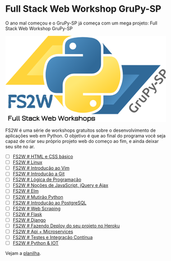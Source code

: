 # Full Stack Web Workshop GruPy-SP

O ano mal começou e o GruPy-SP já começa com um mega projeto: Full Stack Web Workshop GruPy-SP

![fs2w](img/fs2w.png)

FS2W é uma série de workshops gratuitos sobre o desenvolvimento de aplicações web em Python. O objetivo é que ao final do programa você seja capaz de criar seu próprio projeto web do começo ao fim, e ainda deixar seu site no ar.

- [ ] [FS2W # HTML e CSS básico](html-e-css-basico.md)
- [ ] [FS2W # Linux](linux.md)
- [ ] [FS2W # Introdução ao Vim](vim.md)
- [ ] [FS2W # Introdução a Git](introducao-a-git.md)
- [ ] [FS2W # Lógica de Programação](logica-de-programacao.md)
- [ ] [FS2W # Noções de JavaScript, jQuery e Ajax](nocoes-de-javascript-jquery-ajax.md)
- [ ] [FS2W # Elm](elm.md)
- [ ] [FS2W # Mutirão Python](mutirao-python.md)
- [ ] [FS2W # Introdução ao PostgreSQL](introducao-ao-postgresql.md)
- [ ] [FS2W # Web Scraping](web-scraping.md)
- [ ] [FS2W # Flask](flask.md)
- [ ] [FS2W # Django](django.md)
- [ ] [FS2W # Fazendo Deploy do seu projeto no Heroku](fazendo-deploy-do-seu-projeto-no-heroku.md)
- [ ] [FS2W # Api + Microservices](api-e-microservices.md)
- [ ] [FS2W # Testes e Integração Contínua](testes-e-integracao-continua.md)
- [ ] [FS2W # Python & IOT](iot.md)

Vejam a [planilha](https://docs.google.com/spreadsheets/d/1x6G5Pv6FP-C1lYnE7s-5HmcfxekqkReyee-R3kzEBDw/edit?usp=sharing).
